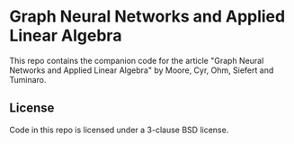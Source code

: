 # Graph Neural Networks and Applied Linear Algebra

This repo contains the companion code for the article "Graph Neural Networks and Applied Linear Algebra" by Moore, Cyr, Ohm, Siefert and Tuminaro.


## License

Code in this repo is licensed under a 3-clause BSD license.